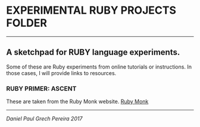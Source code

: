 # EXPERIMENTAL RUBY PROJECTS FOLDER
---


## A sketchpad for RUBY language experiments.
Some of these are Ruby experiments from online tutorials or instructions.  In those cases, I will provide links to resources.


### RUBY PRIMER:  ASCENT

These are taken from the Ruby Monk website.
[Ruby Monk](https://rubymonk.com/learning/books/4-ruby-primer-ascent)


---
_*Daniel Paul Grech Pereira 2017*_
